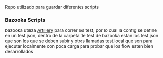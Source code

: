 Repo utilizado para guardar diferentes scripts

### Bazooka Scripts

bazooka utiliza [Artillery](https://duckduckgo.com) para correr los test, por lo cual la config se define en un test.json, dentro de la carpeta de test de bazooka estan los test.json que son los que se deben subir y otros llamadas test.local que son para ejecutar localmente con poca carga para probar que los flow esten bien desarrollados